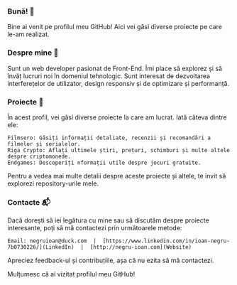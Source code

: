 ### Bună! 👋

<!--
**negru-ioan/negru-ioan** is a ✨ _special_ ✨ repository because its `README.md` (this file) appears on your GitHub profile.

Here are some ideas to get you started:

- 🔭 I’m currently working on ...
- 🌱 I’m currently learning ...
- 👯 I’m looking to collaborate on ...
- 🤔 I’m looking for help with ...
- 💬 Ask me about ...
- 📫 How to reach me: ...
- 😄 Pronouns: ...
- ⚡ Fun fact: ...
-->
Bine ai venit pe profilul meu GitHub!
Aici vei găsi diverse proiecte pe care le-am realizat.

### Despre mine 👤

Sunt un web developer pasionat de Front-End. Îmi place să explorez și să învăț lucruri noi în domeniul tehnologic. Sunt interesat de dezvoltarea interferețelor de utilizator, design responsiv și de optimizare și performanță.

### Proiecte 🚀

În acest profil, vei găsi diverse proiecte la care am lucrat. Iată câteva dintre ele:

    Filmsero: Găsiți informații detaliate, recenzii și recomandări a filmelor și serialelor.
    Riga Crypto: Aflați ultimele știri, prețuri, schimburi și multe altele despre criptomonede.
    Endgames: Descoperiți nformații utile despre jocuri gratuite.

Pentru a vedea mai multe detalii despre aceste proiecte și altele, te invit să explorezi repository-urile mele.

### Contacte 📬

Dacă dorești să iei legătura cu mine sau să discutăm despre proiecte interesante, poți să mă contactezi prin următoarele metode:

    Email: negruioan@duck.com  |  [https://www.linkedin.com/in/ioan-negru-7b0730226/](LinkedIn)  |  [http://negru-ioan.com](Website)

Apreciez feedback-ul și contribuțiile, așa că nu ezita să mă contactezi.

Mulțumesc că ai vizitat profilul meu GitHub!
